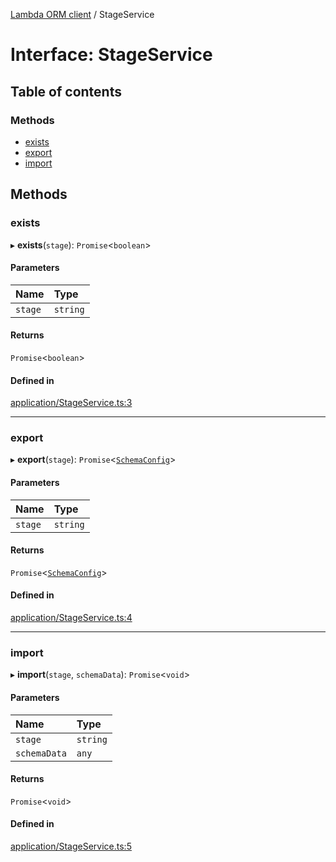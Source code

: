 [Lambda ORM client](../README.md) / StageService

# Interface: StageService

## Table of contents

### Methods

- [exists](StageService.md#exists)
- [export](StageService.md#export)
- [import](StageService.md#import)

## Methods

### exists

▸ **exists**(`stage`): `Promise`\<`boolean`\>

#### Parameters

| Name | Type |
| :------ | :------ |
| `stage` | `string` |

#### Returns

`Promise`\<`boolean`\>

#### Defined in

[application/StageService.ts:3](https://github.com/FlavioLionelRita/lambdaorm-client-node/blob/188ce61/src/lib/application/StageService.ts#L3)

___

### export

▸ **export**(`stage`): `Promise`\<[`SchemaConfig`](SchemaConfig.md)\>

#### Parameters

| Name | Type |
| :------ | :------ |
| `stage` | `string` |

#### Returns

`Promise`\<[`SchemaConfig`](SchemaConfig.md)\>

#### Defined in

[application/StageService.ts:4](https://github.com/FlavioLionelRita/lambdaorm-client-node/blob/188ce61/src/lib/application/StageService.ts#L4)

___

### import

▸ **import**(`stage`, `schemaData`): `Promise`\<`void`\>

#### Parameters

| Name | Type |
| :------ | :------ |
| `stage` | `string` |
| `schemaData` | `any` |

#### Returns

`Promise`\<`void`\>

#### Defined in

[application/StageService.ts:5](https://github.com/FlavioLionelRita/lambdaorm-client-node/blob/188ce61/src/lib/application/StageService.ts#L5)
